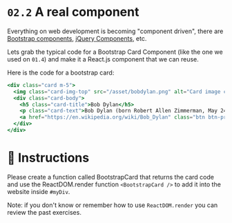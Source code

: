 # `02.2` A real component

Everything on web development is becoming "component driven", there are [Bootstrap components](https://getbootstrap.com/docs/4.0/components/buttons/), [jQuery Components](https://jqueryui.com/), etc.

Lets grab the typical code for a Bootstrap Card Component (like the one we used on `01.4`) and make it a React.js component that we can reuse.

Here is the code for a bootstrap card:

```jsx
<div class="card m-5">
  <img class="card-img-top" src="/asset/bobdylan.png" alt="Card image cap">
  <div class="card-body">
    <h5 class="card-title">Bob Dylan</h5>
    <p class="card-text">Bob Dylan (born Robert Allen Zimmerman, May 24, 1941) is an American singer/songwriter, author, and artist who has been an influential figure in popular music and culture for more than five decades.</p>
    <a href="https://en.wikipedia.org/wiki/Bob_Dylan" class="btn btn-primary">Go to wikipedia</a>
  </div>
</div>
```

# :speech_balloon: Instructions

Please create a function called BootstrapCard that returns the card code and use the ReactDOM.render function `<BootstrapCard />` to add it into the website inside `#myDiv`.

Note: if you don't know or remember how to use `ReactDOM.render` you can review the past exercises.